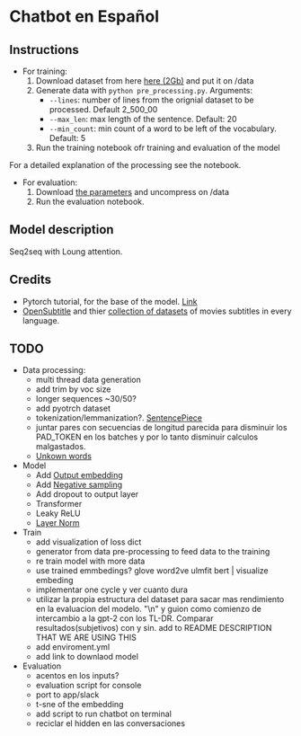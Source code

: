 # Chatbot en Español

## Instructions

- For training:
  1. Download dataset from here [here (2Gb)](http://opus.nlpl.eu/download.php?f=OpenSubtitles/v2018/mono/OpenSubtitles.raw.es.gz ) and put it on /data
  2. Generate data with `python pre_processing.py`. Arguments:
     - `--lines`: number of lines from the orignial dataset to be processed. Default 2_500_00
     - `--max_len`: max length of the sentence. Default: 20
     - `--min_count`: min count of a word to be left of the vocabulary. Default: 5
  3. Run the training notebook ofr training and evaluation of the model

For a detailed explanation of the processing see the notebook.

- For evaluation:
  1. Download [the parameters](https://drive.google.com/open?id=1YmAgP_K75znP599HsW4kGlA2e-oeguhX) and uncompress on /data
  2. Run the evaluation notebook.

## Model description

Seq2seq with Loung attention.

## Credits

- Pytorch tutorial, for the base of the model. [Link](https://pytorch.org/tutorials/beginner/chatbot_tutorial.html)
- [OpenSubtitle](http://www.opensubtitles.org/) and thier [collection of datasets](http://opus.nlpl.eu/OpenSubtitles.php) of movies subtitles in every language.

## TODO

- Data processing:
  - multi thread data generation
  - add trim by voc size
  - longer sequences ~30/50?
  - add pyotrch dataset
  - tokenization/lemmanization?. [SentencePiece](https://github.com/google/sentencepiece)
  - juntar pares con secuencias de longitud parecida para disminuir los PAD_TOKEN en los batches y por lo tanto disminuir calculos malgastados.
  - [Unkown words](https://arxiv.org/pdf/1410.8206.pdf)
- Model
  - Add [Output embedding](http://www.aclweb.org/anthology/E17-2025)
  - Add [Negative sampling](http://papers.nips.cc/paper/5021-distributed-representations-of-words-and-phrases-and-their-compositionality.pdf)
  - Add dropout to output layer
  - Transformer
  - Leaky ReLU
  - [Layer Norm](https://arxiv.org/pdf/1607.06450.pdf)
- Train
  - add visualization of loss dict
  - generator from data pre-processing to feed data to the training
  - re train model with more data
  - use trained emmbedings? glove word2ve ulmfit bert | visualize embeding
  - implementar one cycle y ver cuanto dura
  - utilizar la propia estructura del dataset para sacar mas rendimiento en la evaluacion del modelo. "\n" y guion como comienzo de intercambio a la gpt-2 con los TL-DR. Comparar resultados(subjetivos) con y sin. add to README DESCRIPTION THAT WE ARE USING THIS
  - add enviroment.yml
  - add link to downlaod model
- Evaluation
  - acentos en los inputs?
  - evaluation script for console
  - port to app/slack
  - t-sne of the embedding
  - add script to run chatbot on terminal
  - reciclar el hidden en las conversaciones